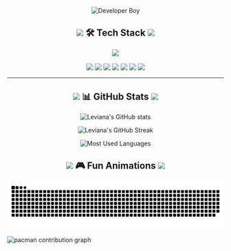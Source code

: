 

<!--
**levianafinanda-cyber/levianafinanda-cyber** is a ✨ _special_ ✨ repository because its `README.md` (this file) appears on your GitHub profile.

Here are some ideas to get you started:

- 🔭 I’m currently working on ...
- 🌱 I’m currently learning ...
- 👯 I’m looking to collaborate on ...
- 🤔 I’m looking for help with ...
- 💬 Ask me about ...
- 📫 How to reach me: ...
- 😄 Pronouns: ...
- ⚡ Fun fact: ...
-->


<p align="center">
  <img src="https://media0.giphy.com/media/v1.Y2lkPTc5MGI3NjExb29teGYyZnNuenF2MTV6YTJtbGc4NXNsdnVpMHltemc1MXdsM2o5NCZlcD12MV9pbnRlcm5hbF9naWZfYnlfaWQmY3Q9Zw/ySvhFxq6Z4LrbqaikJ/giphy.gif" alt="Developer Boy" width="80%"/>
</p>

<!-- 🛠️ Tech Stack -->
<h2 align="center">
  <img src="https://media.giphy.com/media/3o7qE1YN7aBOFPRw8E/giphy.gif" width="50"/> 
  <b>🛠️ Tech Stack</b> 
  <img src="https://media.giphy.com/media/3o7qE1YN7aBOFPRw8E/giphy.gif" width="50"/>
</h2>

<!-- Ikon statis -->
<p align="center">
  <img src="https://skillicons.dev/icons?i=html,css,js,php,laravel,react,tailwind,mysql,git,github,vscode" />
</p>

<!-- Ikon bergerak (GIF animasi) -->
<p align="center">
  <img src="https://media.giphy.com/media/fsEaZldNC8A1PJ3mwp/giphy.gif" width="60"/> <!-- HTML -->
  <img src="https://media.giphy.com/media/XAxylRMCdpbEWUAvr8/giphy.gif" width="60"/> <!-- CSS -->
  <img src="https://media.giphy.com/media/Sr8xDpMwVKOHUWDVRD/giphy.gif" width="60"/> <!-- JS -->
  <img src="https://media.giphy.com/media/kdFc8fubgS31b8DsVu/giphy.gif" width="60"/> <!-- React -->
  <img src="https://media.giphy.com/media/IauL6LvGNlT3ffhcqq/giphy.gif" width="60"/> <!-- Git -->
  <img src="https://media.giphy.com/media/kH1DBkPNyZPOk0BxrM/giphy.gif" width="60"/> <!-- Github -->
  <img src="https://media.giphy.com/media/IdyAQJVN2kVPNUrojM/giphy.gif" width="60"/> <!-- VS Code -->
</p>

---

<!-- 📊 GitHub Stats -->
<h2 align="center">
  <img src="https://media.giphy.com/media/Veq8KumKpSC24/giphy.gif" width="50"/> 
  <b>📊 GitHub Stats</b> 
  <img src="https://media.giphy.com/media/Veq8KumKpSC24/giphy.gif" width="50"/>
</h2>

<p align="center">
  <img src="https://github-readme-stats.vercel.app/api?username=levianafinanda-cyber&show_icons=true&theme=blueberry" alt="Leviana's GitHub stats"/>
</p>

<p align="center">
  <img src="https://github-readme-streak-stats.herokuapp.com?user=levianafinanda-cyber&theme=blueberry" alt="Leviana's GitHub Streak"/>
</p>

<p align="center">
  <img src="https://github-readme-stats.vercel.app/api/top-langs/?username=levianafinanda-cyber&layout=compact&theme=blueberry" alt="Most Used Languages"/>
</p>

<h2 align="center">
  <img src="https://media.giphy.com/media/Veq8KumKpSC24/giphy.gif" width="50"/> 
  <b>🎮 Fun Animations</b> 
  <img src="https://media.giphy.com/media/Veq8KumKpSC24/giphy.gif" width="50"/>
</h2>

<!-- Animasi snake kontribusi -->
<p align="center">
  <img src="https://raw.githubusercontent.com/Platane/snk/output/github-contribution-grid-snake.svg" alt="snake animation"/>
</p>

<img alt="pacman contribution graph" src="https://raw.githubusercontent.com/rexxy-4v/rexxy-4v/output/pacman-contribution-graph.svg">